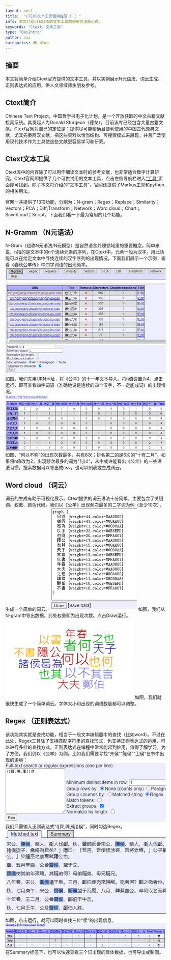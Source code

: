 ```yaml
---
layout: post
title:  "CTEXT文本工具使用经验（一）"
info: 本文介绍CTEXT库的文本工具的使用方法和心得。
keywords: "Ctext，文本工具"
type: "BasIntro"
author: Jia
categories: dh_blog
---
```


## 摘要

本文将简单介绍Ctext官方提供的文本工具，并以实例展示N元语法、词云生成、正则表达式的应用，供人文领域师生朋友参考。

## Ctext简介

Chinese Text Project，中国哲学书电子化计划，是一个开放获取的中文古籍文献检索系统。其发起人为Donald Sturgeon（德龙），目前该库已经包含大量古籍文献。Ctext官网对自己的定位是：提供尽可能精确且便利使用的中国古代原典文献，尤其先秦两汉文献，把这些资料以恰当结构、可搜索模式来展现，并且广泛使用现代技术作为工具使这些文献更容易学习和研究。

## Ctext文本工具

Ctext库中的内容除了可以用作细读文本时的参考文献，也非常适合数字计算研究。Ctext官网即提供了几个可供试用的文本工具，点击左侧导航栏进入[“工具”](https://ctext.org/tools/zhs)页面即可找到。除了本文将介绍的“文本工具”，官网还提供了Markus工具和python的相关用法。

官网一共提供了13项功能，分别为：N-gram；Regex；Replace；Similarity；Vectors；PCA；Diff;Transform；Network；Word cloud；Chart；Save/Load；Script。下面我们看一下最为常用的几个功能。

## N-Gramm （N元语法）

N-Gram（也称N元语法/N元模型）是自然语言处理领域里的重要概念。简单来说，n指的是文本中的n个连续元素的序列，在Ctext中，元素一般为汉字。用此功能可以在给定文本中寻找连续的汉字序列的出现情况，下面我们展示一个示例：查看《春秋公羊传》中四字词语的出现频率。
![image](https://raw.githubusercontent.com/DHHD2022/DHHD2022.GitHub.io/main/pics/2022-05-01/ngram1.png)
如图，我们先用URN地址，将《公羊》的十一年文本导入。将n值设置为4，点击运行，即可查看四字词语（准确地说是连续的四个汉字，不一定能成词）的出现情况。
![image](https://raw.githubusercontent.com/DHHD2022/DHHD2022.GitHub.io/main/pics/2022-05-01/ngram2.png)
如图，“何以不称”的出现次数最多，共有8次；排名第二的是6次的“十有二月”。如果将n值改为2，出现频次最多的词为“何以”，从中或许能看出《公羊》的一些语法习惯。搜索数据可以导出成csv，也可以制表或生成词云。

## Word cloud （词云）

词云的生成有助于可视化展示。Ctext提供的词云语法十分简单，主要包含了关键词、权重、颜色代码。我们以《公羊》出现频次最多的二字词为例（至少10次），生成一个简单的词云。
![image](https://raw.githubusercontent.com/DHHD2022/DHHD2022.GitHub.io/main/pics/2022-05-01/wc1.png)
如图，我们从N-gram中导出数据，此处权重即为出现次数。点击Draw运行。
![image](https://raw.githubusercontent.com/DHHD2022/DHHD2022.GitHub.io/main/pics/2022-05-01/wc2.png)
如图，我们就很快生成了一个简单词云。字体大小和出现的词语数量都可以调整。

## Regex （正则表达式）

该功能其实就是查找功能，相当于一般文本编辑器中的查找（比如word）。不过在此处，Regex工具除了支持匹配字符串的查找形式，也支持正则表达式的运用，可以进行多样的查找方式。正则表达式在编程中常常能起到妙用，值得了解学习。为了方便，我们仍以《公羊》为例。比如我们需要寻找“齐侯”“陈侯”“卫侯”在书中出现的语境：
![image](https://raw.githubusercontent.com/DHHD2022/DHHD2022.GitHub.io/main/pics/2022-05-01/regex1.png)
我们只需输入正则表达式“(\[齊,陳,衛\])侯”，同时勾选Regex。
![image](https://raw.githubusercontent.com/DHHD2022/DHHD2022.GitHub.io/main/pics/2022-05-01/regex2.png)
如图，点击运行，就可以同时查找三位“侯”的出现信息。
![image](https://raw.githubusercontent.com/DHHD2022/DHHD2022.GitHub.io/main/pics/2022-05-01/regex3.png)
在Summary标签下，也可以快速查看三个词出现的具体数据，也可导出或制图。

